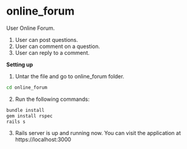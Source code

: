 # online_forum
User Online Forum.
1. User can post questions.
2. User can comment on a question.
3. User can reply to a comment.

**Setting up**

1. Untar the file and go to online_forum folder.
```bash
cd online_forum
```

2. Run the following commands:
```bash
bundle install
gem install rspec
rails s
```

3. Rails server is up and running now. You can visit the application at https://localhost:3000

